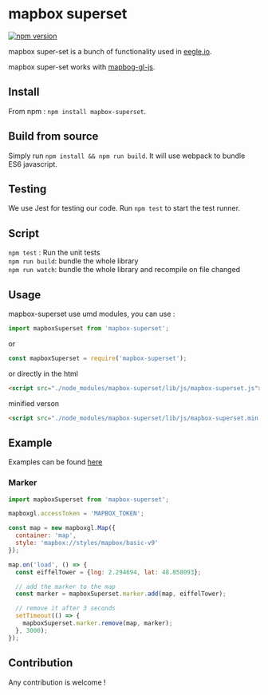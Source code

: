 # mapbox superset

[![npm version](https://badge.fury.io/js/mapbox-superset.svg)](https://badge.fury.io/js/mapbox-superset)

mapbox super-set is a bunch of functionality used in [eegle.io](https://www.eegle.io).

mapbox super-set works with [mapbog-gl-js](https://www.mapbox.com/mapbox-gl-js/api/).

## Install

From npm : `npm install mapbox-superset`.

## Build from source

Simply run `npm install && npm run build`. It will use webpack to bundle ES6 javascript.

## Testing

We use Jest for testing our code. Run `npm test` to start the test runner.

## Script

`npm test` : Run the unit tests  
`npm run build`: bundle the whole library  
`npm run watch`: bundle the whole library and recompile on file changed  

## Usage

mapbox-superset use umd modules, you can use :

```javascript
import mapboxSuperset from 'mapbox-superset';
```

or

```javascript
const mapboxSuperset = require('mapbox-superset');
```

or directly in the html

```html
<script src="./node_modules/mapbox-superset/lib/js/mapbox-superset.js"></script>
```

minified verson

```html
<script src="./node_modules/mapbox-superset/lib/js/mapbox-superset.min.js"></script>
```

## Example

Examples can be found [here](https://github.com/EEGLE/mapbox-superset-example)

### Marker

```javascript
import mapboxSuperset from 'mapbox-superset';

mapboxgl.accessToken = 'MAPBOX_TOKEN';

const map = new mapboxgl.Map({
  container: 'map',
  style: 'mapbox://styles/mapbox/basic-v9'
});

map.on('load', () => {
  const eiffelTower = {lng: 2.294694, lat: 48.858093};

  // add the marker to the map
  const marker = mapboxSuperset.marker.add(map, eiffelTower);

  // remove it after 3 seconds
  setTimeout(() => {
    mapboxSuperset.marker.remove(map, marker);
  }, 3000);
});
```

## Contribution

Any contribution is welcome !


